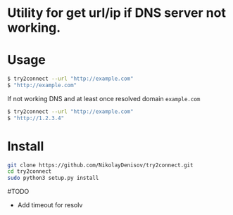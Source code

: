 # Utility for get url/ip if DNS server not working.

# Usage

```bash
$ try2connect --url "http://example.com"
$ "http://example.com"
```

If not working DNS and at least once resolved domain `example.com`

```bash
$ try2connect --url "http://example.com"
$ "http://1.2.3.4"

```

# Install

```bash
git clone https://github.com/NikolayDenisov/try2connect.git
cd try2connect
sudo python3 setup.py install
```

#TODO

* Add timeout for resolv